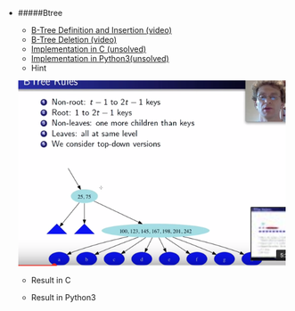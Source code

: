 * #####Btree
	* [B-Tree Definition and Insertion (video)](https://www.youtube.com/watch?v=s3bCdZGrgpA&list=PLA5Lqm4uh9Bbq-E0ZnqTIa8LRaL77ica6&index=7)
	* [B-Tree Deletion (video)](https://www.youtube.com/watch?v=svfnVhJOfMc&list=PLA5Lqm4uh9Bbq-E0ZnqTIa8LRaL77ica6&index=8)
	* [Implementation in C (unsolved)]()
	* [Implementation in Python3(unsolved) ]()
	* Hint

	![image](https://github.com/zpoint/Algorithms/blob/master/screenshots/Btree.png)


	* Result in C





	* Result in Python3

